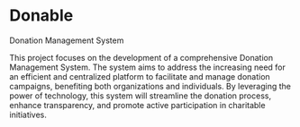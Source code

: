# Donable
Donation Management System

This project focuses on the development of a comprehensive Donation Management System. The system aims to address the increasing need for an efficient and centralized platform to facilitate and manage donation campaigns, benefiting both organizations and individuals. By leveraging the power of technology, this system will streamline the donation process, enhance transparency, and promote active participation in charitable initiatives.
